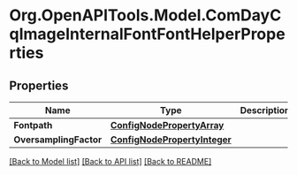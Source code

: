 # Org.OpenAPITools.Model.ComDayCqImageInternalFontFontHelperProperties
## Properties

Name | Type | Description | Notes
------------ | ------------- | ------------- | -------------
**Fontpath** | [**ConfigNodePropertyArray**](ConfigNodePropertyArray.md) |  | [optional] 
**OversamplingFactor** | [**ConfigNodePropertyInteger**](ConfigNodePropertyInteger.md) |  | [optional] 

[[Back to Model list]](../README.md#documentation-for-models) [[Back to API list]](../README.md#documentation-for-api-endpoints) [[Back to README]](../README.md)

